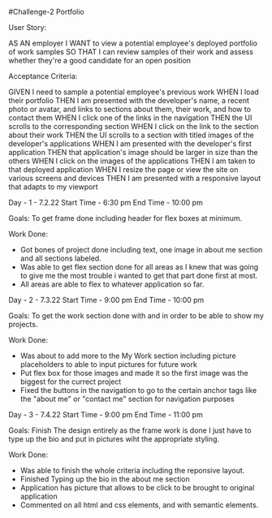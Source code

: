 #Challenge-2 Portfolio

User Story: 

AS AN employer
I WANT to view a potential employee's deployed portfolio of work samples
SO THAT I can review samples of their work and assess whether they're a good candidate for an open position


Acceptance Criteria: 

GIVEN I need to sample a potential employee's previous work
WHEN I load their portfolio
THEN I am presented with the developer's name, a recent photo or avatar, and links to sections about them, their work, and how to contact them
WHEN I click one of the links in the navigation
THEN the UI scrolls to the corresponding section
WHEN I click on the link to the section about their work
THEN the UI scrolls to a section with titled images of the developer's applications
WHEN I am presented with the developer's first application
THEN that application's image should be larger in size than the others
WHEN I click on the images of the applications
THEN I am taken to that deployed application
WHEN I resize the page or view the site on various screens and devices
THEN I am presented with a responsive layout that adapts to my viewport

Day - 1 - 7.2.22
Start Time - 6:30 pm
End Time - 10:00 pm

Goals: To get frame done including header for flex boxes at minimum.

Work Done:
- Got bones of project done including text, one image in about me section and all sections labeled.
- Was able to get flex section done for all areas as I knew that was going to give me the most trouble i wanted to get that part done first at most.
- All areas are able to flex to whatever application so far.

Day - 2 - 7.3.22
Start Time - 9:00 pm
End Time - 10:00 pm

Goals: To get the work section done with and in order to be able to show my projects.

Work Done:
- Was about to add more to the My Work section including picture placeholders to able to input pictures for future work
- Put flex box for those images and made it so the first image was the biggest for the currect project
- Fixed the buttons in the navigation to go to the certain anchor tags like the "about me" or "contact me" section for navigation purposes

Day - 3 - 7.4.22
Start Time - 9:00 pm
End Time - 11:00 pm

Goals: Finish The design entirely as the frame work is done I just have to type up the bio and put in pictures wiht the appropriate styling.

Work Done: 
- Was able to finish the whole criteria including the reponsive layout.
- Finished Typing up the bio in the about me section
- Application has picture that allows to be click to be brought to original application
- Commented on all html and css elements, and with semantic elements.